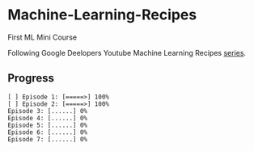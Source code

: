 # Machine-Learning-Recipes
First ML Mini Course

Following Google Deelopers Youtube Machine Learning Recipes [series](https://www.youtube.com/playlist?list=PLOU2XLYxmsIIuiBfYad6rFYQU_jL2ryal).

## Progress
	[ ] Episode 1: [=====>] 100%
	[ ] Episode 2: [=====>] 100%
	Episode 3: [......] 0%
	Episode 4: [......] 0%
	Episode 5: [......] 0%
	Episode 6: [......] 0%
	Episode 7: [......] 0%
